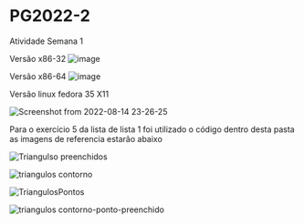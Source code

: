 # PG2022-2
Atividade Semana 1 

Versão x86-32
![image](https://user-images.githubusercontent.com/110510237/183259169-d5fda591-d5e4-46db-9b2d-43d6267e7695.png)

Versão x86-64
![image](https://user-images.githubusercontent.com/110510237/183270259-02ed07db-12f8-450f-ad53-13c29c7412ac.png)

Versão linux fedora 35 X11

![Screenshot from 2022-08-14 23-26-25](https://user-images.githubusercontent.com/110510237/184567730-610bb5a6-7a17-4349-8cca-f10bd1a2ec41.png)

Para o exercício 5 da lista de lista 1 foi utilizado o código dentro desta pasta as imagens de referencia estarão abaixo

![Triangulso preenchidos](https://user-images.githubusercontent.com/110510237/187800239-1431499a-eb6e-4b91-9069-df081180ab08.png)

![triangulos contorno](https://user-images.githubusercontent.com/110510237/187800153-da92c2ef-7380-4f3e-b516-1ff52419cdc1.png)

![TriangulosPontos](https://user-images.githubusercontent.com/110510237/187800231-cddd2f86-b2ed-414f-b8a7-cd3fa8637cdb.png)


![triangulos contorno-ponto-preenchido](https://user-images.githubusercontent.com/110510237/187800254-5ebf0023-7caa-4efb-9e67-08b50e963c8b.png)
